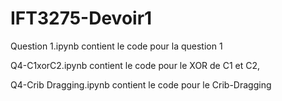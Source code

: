 # IFT3275-Devoir1

Question 1.ipynb contient le code pour la question 1 

Q4-C1xorC2.ipynb contient le code pour le XOR de C1 et C2,

Q4-Crib Dragging.ipynb contient le code pour le Crib-Dragging

